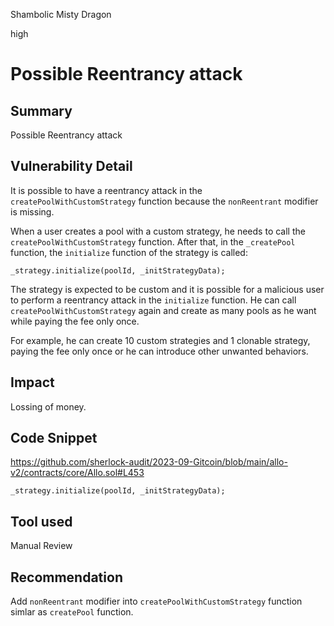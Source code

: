 Shambolic Misty Dragon

high

# Possible Reentrancy attack
## Summary
Possible Reentrancy attack

## Vulnerability Detail
It is possible to have a reentrancy attack in the `createPoolWithCustomStrategy` function because the `nonReentrant` modifier is missing.

When a user creates a pool with a custom strategy, he needs to call the `createPoolWithCustomStrategy` function. After that, in the `_createPool` function, the `initialize` function of the strategy is called:

```solidity
_strategy.initialize(poolId, _initStrategyData);
```

The strategy is expected to be custom and it is possible for a malicious user to perform a reentrancy attack in the `initialize` function. He can call `createPoolWithCustomStrategy` again and create as many pools as he want while paying the fee only once.

For example, he can create 10 custom strategies and 1 clonable strategy, paying the fee only once or he can introduce other unwanted behaviors.

## Impact
Lossing of money.

## Code Snippet

https://github.com/sherlock-audit/2023-09-Gitcoin/blob/main/allo-v2/contracts/core/Allo.sol#L453

```solidity
_strategy.initialize(poolId, _initStrategyData);
```

## Tool used
Manual Review

## Recommendation
Add `nonReentrant` modifier into `createPoolWithCustomStrategy` function simlar as `createPool` function.